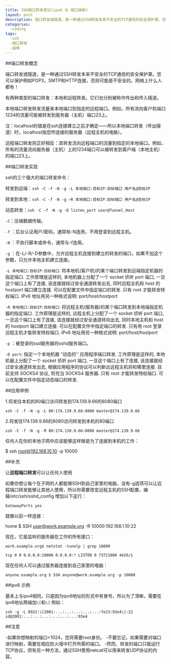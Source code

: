 ```yaml
---
title: SSH端口转发笔记(ipv6 与 端口映射)
layout: post
description: 端口转发或隧道，是一种通过SSH转发本来不安全的TCP通信的安全保护罩。您可以保护例如POP3，SMTP和HTTP连接，否则可能是不安全的。网络上什么人都有！
categories:
  -coding
tags: 
  -ssh
  -端口转发
  -运维
---
```


##端口转发概念

端口转发或隧道，是一种通过SSH转发本来不安全的TCP通信的安全保护罩。您可以保护例如POP3，SMTP和HTTP连接，否则可能是不安全的。网络上什么人都有！

有两种类型的端口转发：本地和远程转发。它们也分别被称作传出和传入隧道。

本地端口转发转发流量来本地端口到指定的远程端口。例如，所有流向客户机端口1234的流量可能被转发到服务器（主机）端口23上。

注：localhost的值是在ssh连接建立之后才确定——所以本地端口转发（传出隧道）时，localhost指您所连接的服务器（远程主机的电脑）。

远程端口转发则正好相反：其转发流向远程端口的流量到指定的本地端口。例如，所有的流量流向服务器（主机）上的1234端口可以被转发到客户端（本地主机）的端口23上。

##端口转发实现

ssh的三个强大的端口转发命令：

转发到远端：`ssh -C -f -N -g -L 本地端口:目标IP:目标端口 用户名@目标IP`

转发到本地：`ssh -C -f -N -g –R 本地端口:目标IP:目标端口 用户名@目标IP`

动态转发：`ssh -C -f -N -g -D listen_port user@Tunnel_Host`

`-C`：压缩数据传输。

`-f` ：后台认证用户/密码，通常和-N连用，不用登录到远程主机。

`-N` ：不执行脚本或命令，通常与-f连用。

`-g` ：在-L/-R/-D参数中，允许远程主机连接到建立的转发的端口，如果不加这个参数，只允许本地主机建立连接。

`-L 本地端口:目标IP:目标端口`:
将本地机(客户机)的某个端口转发到远端指定机器的指定端口. 工作原理是这样的, 本地机器上分配了一个 socket 侦听 port 端口, 一旦这个端口上有了连接, 该连接就经过安全通道转发出去, 同时远程主机和 host 的 hostport 端口建立连接. 可以在配置文件中指定端口的转发. 只有 root 才能转发特权端口. IPv6 地址用另一种格式说明: port/host/hostport

`-R 本地端口:目标IP:目标端口`:
将远程主机(服务器)的某个端口转发到本地端指定机器的指定端口. 工作原理是这样的, 远程主机上分配了一个 socket 侦听 port 端口, 一旦这个端口上有了连接, 该连接就经过安全通道转向出去, 同时本地主机和 host 的 hostport 端口建立连接. 可以在配置文件中指定端口的转发. 只有用 root 登录远程主机才能转发特权端口. IPv6 地址用另一种格式说明: port/host/hostport

`-p` ：被登录的ssd服务器的sshd服务端口。

`-D port`:
指定一个本地机器 “动态的'’ 应用程序端口转发. 工作原理是这样的, 本地机器上分配了一个 socket 侦听 port 端口, 一旦这个端口上有了连接, 该连接就经过安全通道转发出去, 根据应用程序的协议可以判断出远程主机将和哪里连接. 目前支持 SOCKS4 协议, 将充当 SOCKS4 服务器. 只有 root 才能转发特权端口. 可以在配置文件中指定动态端口的转发.

##应用举例

1.将发往本机的80端口访问转发到174.139.9.66的8080端口

`ssh -C -f -N -g -L 80:174.139.9.66:8080 master@174.139.9.66`

2.将发往174.139.9.66的8080访问转发到本机的80端口

`ssh -C -f -N -g -R 80:174.139.9.66:8080 master@174.139.9.66`

任何人在你的本地子网中应该能够这样做是为了连接到本机的工作：

$ ssh root@192.168.10.10 -p 10000

##补充

让**远程端口转发**可以让任何人使用

如果你想让每个在子网的人都能够SSH到自己家里的电脑，没有-g选项可以让远程端口转发能够让其他人使用，所以你需要改变远程主机的SSH配置，编辑/etc/ssh/sshd_config 增加以下这行：

`GatewayPorts yes`

就像以前一样连接：

home $ SSH user@work.example.org -R 10000:192.168.1.10:22

现在，它是监听的服务器在工作的所有接口：

```
work.example.org$ netstat -tunelp | grep 10000

tcp 0 0 0.0.0.0:10000 0.0.0.0:* LISTEN 0 73721060 4426/1
```

现在任何人可以通过服务器连接到自己家里的电脑：

```
anyone.example.org $ SSH anyone@work.example.org -p 10000
```

##ipv6 示例

基本上与ipv4相同，只是因为ipv6地址的形式中有冒号，所以为了清晰，需要在ipv6地址两端加`\[`和`\]`
例如：

```
ssh -g -L 8922:\[2001:...:...:...:...:...:fe23:93e4\]:22 id@2001:...:...:...:...:...:...:93e4
```

##注意

-如果你想映射的端口<1024，您将需要root身份。
-不要忘记，如果需要对端口进行映射，需要在相应防火墙中打开所需的端口。
-然而，转发的端口只能运行TCP协议，但有另一种方法，通过SSH使用netcat可以用来转发UDP协议的内容。
